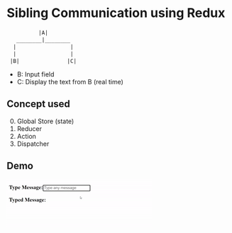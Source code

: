 # Sibling Communication using Redux
   
              |A|
       ________|________
      |                 |
      |                 |
     |B|               |C|
     
- B: Input field
- C: Display the text from B (real time)
      
   
## Concept used
0. Global Store (state)
1. Reducer
2. Action
3. Dispatcher

## Demo
![Sibling Communication](https://github.com/arpitpatel1501/sibling-communication-redux-react/blob/main/sibling-communication.gif)
